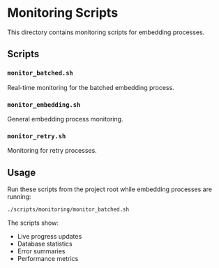 # Monitoring Scripts

This directory contains monitoring scripts for embedding processes.

## Scripts

### `monitor_batched.sh`

Real-time monitoring for the batched embedding process.

### `monitor_embedding.sh`

General embedding process monitoring.

### `monitor_retry.sh`

Monitoring for retry processes.

## Usage

Run these scripts from the project root while embedding processes are running:

```bash
./scripts/monitoring/monitor_batched.sh
```

The scripts show:

- Live progress updates
- Database statistics
- Error summaries
- Performance metrics
